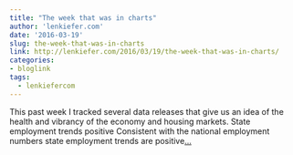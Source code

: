 ```yaml
---
title: "The week that was in charts"
author: 'lenkiefer.com'
date: '2016-03-19'
slug: the-week-that-was-in-charts
link: http://lenkiefer.com/2016/03/19/the-week-that-was-in-charts/
categories:
- bloglink
tags:
  - lenkiefercom
---
```


This past week I tracked several data releases that give us an idea of the health and vibrancy of the economy and housing markets. State employment trends positive Consistent with the national employment numbers state employment trends are positive[... <i class="fas fa-external-link-alt"></i>](http://lenkiefer.com/2016/03/19/the-week-that-was-in-charts/)

